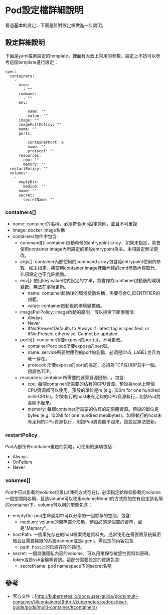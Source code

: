 # Pod設定檔詳細說明

看過基本的設定，下面是針對設定檔做進一步說明。

## 設定詳細說明

下面是yaml檔案設定的template，裡面有大致上常用的參數，設定上不妨可以參考這個template進行設定：

```text
spec:
  containers:
    -
      args:
        - ""
      command:
        - ""
      env:
        -
          name: ""
          value: ""
      image: ""
      imagePullPolicy: ""
      name: ""
      ports:
        -
          containerPort: 0
          name: ""
          protocol: ""
      resources:
        cpu: ""
        memory: ""
  restartPolicy: ""
  volumes:
    -
      emptyDir:
        medium: ""
      name: ""
      secret:
        secretName: ""
```

### containers\[\]

* name: container的名稱，必須符合dns設定原則，並且不可重複
* image: docker image名稱
* containers物件中包含:
  * command\[\]: container啟動時候的entrypoint array，如果未指定，將會使用container image內所設定的預設entrypoint為主。本項設定無法更改。
  * args\[\]: container內部使用的command array包含給entrypoint使用的參數。如未指定，將使用container image裡面內建的cmd參數內容取代，此項設定也不允許變動。
  * env\[\]: 使用key:value格式設定的字串，將會作為container啟動後的環境變數，無法在事後更新。
    * name: container起動後的環境變數名稱，需要符合C\_IDENTIFIER的規範。
    * value: container啟動後的環境變數值。
  * imagePullPolicy: image啟動的原則，可以接受下面兩種值:
    * Always
    * Never
    * IfNotPresentDefaults to Always if :latest tag is specified, or IfNotPresent otherwise. Cannot be updated.
  * ports\[\]: container所要expose的port\(s\)，不可更改。
    * containerPort: pod所要expose的port號。
    * name: service所要對應到的port的名稱，必須是DNS\_LABEL並且為唯一存在。
    * protocol: 所要expose的port的協定，必須為TCP或UDP其中一個。預設為TCP。
  * resources: container所需要的運算資源限制...，包含:
    * cpu: 每個container所需要的佔有的CPU資源。預設為host上整個CPU資源都可以使用。預設的單位是m \(e.g. 100m for one hundred milli-CPUs\)。如果執行的host未有足夠的CPU資源執行，則該Pod將貴開不起來。
    * memory: 每個container所需要的佔有的記憶體資源。預設的單位是bytes \(e.g. 100Mi for one hundred mebibytes\)。如果執行的host未有足夠的CPU資源執行，則該Pod將貴開不起來。該設定無法更新。

### restartPolicy

Pod內部所有container重啟的策略，可使用的選項包括：

* Always
* OnFailure
* Never

### volumes\[\]

Pod中可以掛載的volume位置\(以陣列方式存在\)，必須指定給每個掛載的volume一個空間與名稱，且該volume可以使用volumeMount的方式附加在有設定該名稱的container下。volume可以用的型態包含：

* emptyDir: pod生命週期中可以分享的一個暫存的空間，包含:
  * medium: volume的儲存媒介形態，預設必須是個空的資串，或是"Memory"。
* hostPath: 一個事先存在的host檔案或是資料夾。通常使用在需要跟系統緊密結合且需要權限的系統daemon或是agent。需設定的內容包含:
  * path: host上的已經存在的路徑。
* secret: 一個具備隱私內容的volume，可以用來保存敏感性資料如密碼、token或是ssh金鑰等資訊。這部分需要設定的資訊包含:
  * secretName: pod namespace下的secret名稱

## 參考

* 官方文件：[http://kubernetes.io/docs/user-guide/pods/multi-container/\#containers](http://kubernetes.io/docs/user-guide/pods/multi-container/#containers)

